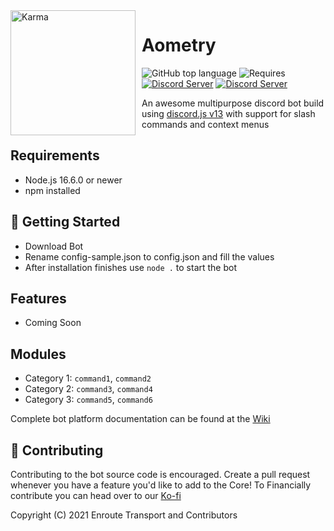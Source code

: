 <img width="200" height="200" align="left" style="float: left; margin: 0 10px 0 0;" alt="Karma" src="https://i.imgur.com/8hQoOwS.png"> 

# Aometry

![GitHub top language](https://img.shields.io/github/languages/top/Enroute-Transport/Aometry?color=0072CE&style=for-the-badge)
![Requires](https://img.shields.io/badge/requires-discordJS-5865F2?style=for-the-badge)
<a href="https://enrt.me/discord"><img src="https://img.shields.io/discord/636354429049896991?color=5865F2&label=Enroute&style=for-the-badge" alt="Discord Server"></a>
<a href="https://discord.gg/zturVQrhTG"><img src="https://img.shields.io/discord/882220041477709856?color=5865F2&label=Support Server&style=for-the-badge" alt="Discord Server"></a>

An awesome multipurpose discord bot build using [discord.js v13](https://discord.js.org) with support for slash commands and context menus

## Requirements

- Node.js 16.6.0 or newer
- npm installed

## 🚀 Getting Started
- Download Bot
- Rename config-sample.json to config.json and fill the values
- After installation finishes use `node .` to start the bot

## Features

- Coming Soon

## Modules

- Category 1: `command1`, `command2`
- Category 2: `command3`, `command4`
- Category 3: `command5`, `command6`

Complete bot platform documentation can be found at the [Wiki](https://github.com/Enroute-Transport/Aometry/wiki)

## 🤝 Contributing
Contributing to the bot source code is encouraged. Create a pull request whenever you have a feature you'd like to add to the Core!
To Financially contribute you can head over to our [Ko-fi](https://ko-fi.com/enroute)

Copyright (C) 2021 Enroute Transport and Contributors
